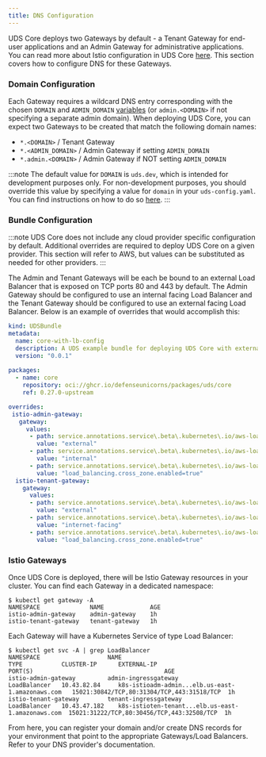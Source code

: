 ```yaml
---
title: DNS Configuration
---
```


UDS Core deploys two Gateways by default - a Tenant Gateway for end-user applications and an Admin Gateway for administrative applications. You can read more about Istio configuration in UDS Core [here](https://uds.defenseunicorns.com/reference/configuration/ingress/). This section covers how to configure DNS for these Gateways.

### Domain Configuration

Each Gateway requires a wildcard DNS entry corresponding with the chosen `DOMAIN` and `ADMIN_DOMAIN` [variables](https://github.com/defenseunicorns/uds-core/blob/f6b0b59060a14febd11b0cdc7480f853a57f8520/src/istio/zarf.yaml#L10-L16) (or `admin.<DOMAIN>` if not specifying a separate admin domain). When deploying UDS Core, you can expect two Gateways to be created that match the following domain names:
- `*.<DOMAIN>` / Tenant Gateway
- `*.<ADMIN_DOMAIN>` / Admin Gateway if setting `ADMIN_DOMAIN`
- `*.admin.<DOMAIN>` / Admin Gateway if NOT setting `ADMIN_DOMAIN`

:::note
The default value for `DOMAIN` is `uds.dev`, which is intended for development purposes only. For non-development purposes, you should override this value by specifying a value for `domain` in your `uds-config.yaml`. You can find instructions on how to do so [here](https://uds.defenseunicorns.com/reference/configuration/ingress/#configure-domain-name-and-tls-for-istio-gateways). 
:::

### Bundle Configuration

:::note
UDS Core does not include any cloud provider specific configuration by default. Additional overrides are required to deploy UDS Core on a given provider. This section will refer to AWS, but values can be substituted as needed for other providers.
:::

The Admin and Tenant Gateways will be each be bound to an external Load Balancer that is exposed on TCP ports 80 and 443 by default. The Admin Gateway should be configured to use an internal facing Load Balancer and the Tenant Gateway should be configured to use an external facing Load Balancer. Below is an example of overrides that would accomplish this:
```yaml
kind: UDSBundle
metadata:
  name: core-with-lb-config
  description: A UDS example bundle for deploying UDS Core with external Load Balancer configuration
  version: "0.0.1"
  
packages:
  - name: core
    repository: oci://ghcr.io/defenseunicorns/packages/uds/core
    ref: 0.27.0-upstream

overrides:
 istio-admin-gateway:
   gateway:
     values:
      - path: service.annotations.service\.beta\.kubernetes\.io/aws-load-balancer-type
        value: "external"
      - path: service.annotations.service\.beta\.kubernetes\.io/aws-load-balancer-scheme
        value: "internal"
      - path: service.annotations.service\.beta\.kubernetes\.io/aws-load-balancer-attributes
        value: "load_balancing.cross_zone.enabled=true"
  istio-tenant-gateway:
    gateway:
      values:
      - path: service.annotations.service\.beta\.kubernetes\.io/aws-load-balancer-type
        value: "external"
      - path: service.annotations.service\.beta\.kubernetes\.io/aws-load-balancer-scheme
        value: "internet-facing"
      - path: service.annotations.service\.beta\.kubernetes\.io/aws-load-balancer-attributes
        value: "load_balancing.cross_zone.enabled=true"        
```

### Istio Gateways
Once UDS Core is deployed, there will be Istio Gateway resources in your cluster. You can find each Gateway in a dedicated namespace:
```console
$ kubectl get gateway -A
NAMESPACE              NAME             AGE
istio-admin-gateway    admin-gateway    1h
istio-tenant-gateway   tenant-gateway   1h
```

Each Gateway will have a Kubernetes Service of type Load Balancer:
```console
$ kubectl get svc -A | grep LoadBalancer
NAMESPACE                   NAME                                             TYPE           CLUSTER-IP      EXTERNAL-IP                                        PORT(S)                                     AGE
istio-admin-gateway         admin-ingressgateway                             LoadBalancer   10.43.82.84     k8s-istioadm-admin...elb.us-east-1.amazonaws.com   15021:30842/TCP,80:31304/TCP,443:31518/TCP  1h
istio-tenant-gateway        tenant-ingressgateway                            LoadBalancer   10.43.47.182    k8s-istioten-tenant...elb.us-east-1.amazonaws.com  15021:31222/TCP,80:30456/TCP,443:32508/TCP  1h
```

From here, you can register your domain and/or create DNS records for your environment that point to the appropriate Gateways/Load Balancers. Refer to your DNS provider's documentation. 
